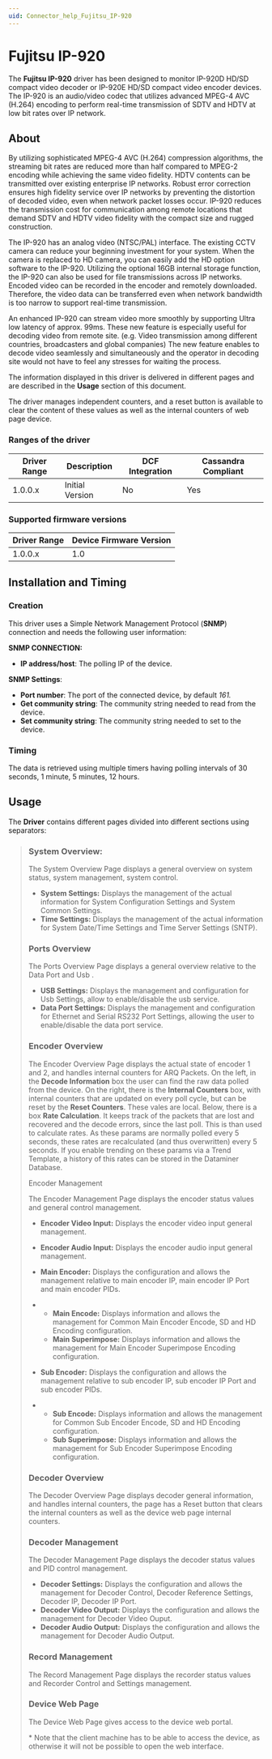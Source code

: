 ```yaml
---
uid: Connector_help_Fujitsu_IP-920
---
```


# Fujitsu IP-920

The **Fujitsu IP-920** driver has been designed to monitor IP-920D HD/SD compact video decoder or IP-920E HD/SD compact video encoder devices. The IP-920 is an audio/video codec that utilizes advanced MPEG-4 AVC (H.264) encoding to perform real-time transmission of SDTV and HDTV at low bit rates over IP network.

## About

By utilizing sophisticated MPEG-4 AVC (H.264) compression algorithms, the streaming bit rates are reduced more than half compared to MPEG-2 encoding while achieving the same video fidelity. HDTV contents can be transmitted over existing enterprise IP networks. Robust error correction ensures high fidelity service over IP networks by preventing the distortion of decoded video, even when network packet losses occur. IP-920 reduces the transmission cost for communication among remote locations that demand SDTV and HDTV video fidelity with the compact size and rugged construction.

The IP-920 has an analog video (NTSC/PAL) interface. The existing CCTV camera can reduce your beginning investment for your system. When the camera is replaced to HD camera, you can easily add the HD option software to the IP-920. Utilizing the optional 16GB internal storage function, the IP-920 can also be used for file transmissions across IP networks. Encoded video can be recorded in the encoder and remotely downloaded. Therefore, the video data can be transferred even when network bandwidth is too narrow to support real-time transmission.

An enhanced IP-920 can stream video more smoothly by supporting Ultra low latency of approx. 99ms. These new feature is especially useful for decoding video from remote site. (e.g. Video transmission among different countries, broadcasters and global companies) The new feature enables to decode video seamlessly and simultaneously and the operator in decoding site would not have to feel any stresses for waiting the process.

The information displayed in this driver is delivered in different pages and are described in the **Usage** section of this document.

The driver manages independent counters, and a reset button is available to clear the content of these values as well as the internal counters of web page device.

### Ranges of the driver

| **Driver Range** | **Description** | **DCF Integration** | **Cassandra Compliant** |
|------------------|-----------------|---------------------|-------------------------|
| 1.0.0.x          | Initial Version | No                  | Yes                     |

### Supported firmware versions

| **Driver Range** | **Device Firmware Version** |
|------------------|-----------------------------|
| 1.0.0.x          | 1.0                         |

## Installation and Timing

### Creation

This driver uses a Simple Network Management Protocol (**SNMP**) connection and needs the following user information:

**SNMP CONNECTION:**

- **IP address/host**: The polling IP of the device.

**SNMP Settings**:

- **Port number**: The port of the connected device, by default *161.*
- **Get community string**: The community string needed to read from the device.
- **Set community string**: The community string needed to set to the device.

### Timing

The data is retrieved using multiple timers having polling intervals of 30 seconds, 1 minute, 5 minutes, 12 hours.

## Usage

The **Driver** contains different pages divided into different sections using separators:

> ### System Overview:
>
> The System Overview Page displays a general overview on system status, system management, system control.
>
> - **System Settings:** Displays the management of the actual information for System Configuration Settings and System Common Settings.
> - **Time Settings:** Displays the management of the actual information for System Date/Time Settings and Time Server Settings (SNTP).
>
> ### Ports Overview
>
> The Ports Overview Page displays a general overview relative to the Data Port and Usb .
>
> - **USB Settings:** Displays the management and configuration for Usb Settings, allow to enable/disable the usb service.
> - **Data Port Settings:** Displays the management and configuration for Ethernet and Serial RS232 Port Settings, allowing the user to enable/disable the data port service.
>
> ### Encoder Overview
>
> The Encoder Overview Page displays the actual state of encoder 1 and 2, and handles internal counters for ARQ Packets. On the left, in the **Decode Information** box the user can find the raw data polled from the device. On the right, there is the **Internal Counters** box, with internal counters that are updated on every poll cycle, but can be reset by the **Reset Counters**. These vales are local. Below, there is a box **Rate Calculation**. It keeps track of the packets that are lost and recovered and the decode errors, since the last poll. This is than used to calculate rates. As these params are normally polled every 5 seconds, these rates are recalculated (and thus overwritten) every 5 seconds. If you enable trending on these params via a Trend Template, a history of this rates can be stored in the Dataminer Database.
>
> Encoder Management
>
> The Encoder Management Page displays the encoder status values and general control management.
>
> - **Encoder Video Input:** Displays the encoder video input general management.
>
> - **Encoder Audio Input:** Displays the encoder audio input general management.
>
> - **Main Encoder:** Displays the configuration and allows the management relative to main encoder IP, main encoder IP Port and main encoder PIDs.
>
> - - **Main Encode:** Displays information and allows the management for Common Main Encoder Encode, SD and HD Encoding configuration.
>   - **Main Superimpose:** Displays information and allows the management for Main Encoder Superimpose Encoding configuration.
>
> - **Sub Encoder:** Displays the configuration and allows the management relative to sub encoder IP, sub encoder IP Port and sub encoder PIDs.
>
> - - **Sub Encode:** Displays information and allows the management for Common Sub Encoder Encode, SD and HD Encoding configuration.
>   - **Sub Superimpose:** Displays information and allows the management for Sub Encoder Superimpose Encoding configuration.
>
> ### Decoder Overview
>
> The Decoder Overview Page displays decoder general information, and handles internal counters, the page has a Reset button that clears the internal counters as well as the device web page internal counters.
>
> ### Decoder Management
>
> The Decoder Management Page displays the decoder status values and PID control management.
>
> - **Decoder Settings:** Displays the configuration and allows the management for Decoder Control, Decoder Reference Settings, Decoder IP, Decoder IP Port.
> - **Decoder Video Output:** Displays the configuration and allows the management for Decoder Video Ouput.
> - **Decoder Audio Output:** Displays the configuration and allows the management for Decoder Audio Output.
>
> ### Record Management
>
> The Record Management Page displays the recorder status values and Recorder Control and Settings management.
>
> ### Device Web Page
>
> The Device Web Page gives access to the device web portal.
>
> \* Note that the client machine has to be able to access the device, as otherwise it will not be possible to open the web interface.
